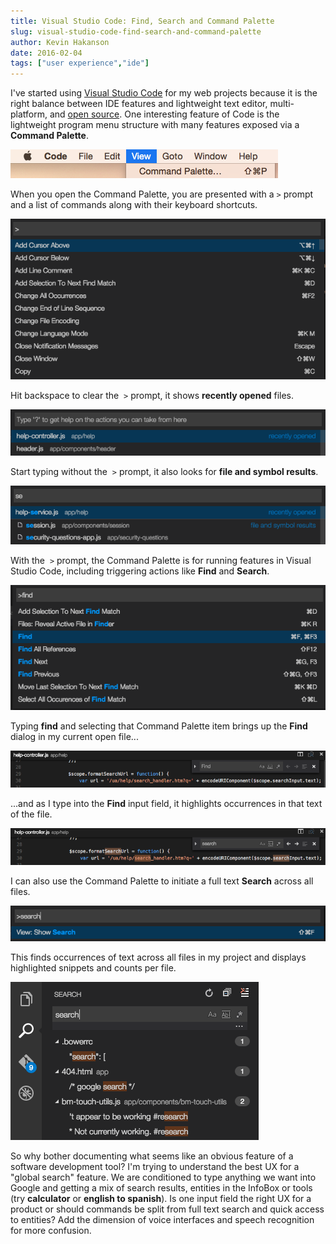 ```yaml
---
title: Visual Studio Code: Find, Search and Command Palette
slug: visual-studio-code-find-search-and-command-palette
author: Kevin Hakanson
date: 2016-02-04
tags: ["user experience","ide"]
---
```

I've started using [Visual Studio Code](https://code.visualstudio.com/) for my web projects because it is the right balance between IDE features and lightweight text editor, multi-platform, and [open source](https://github.com/Microsoft/vscode/). One interesting feature of Code is the lightweight program menu structure with many features exposed via a **Command Palette**.

[![VS Code - menu.png](images/VS+Code+-+menu.png)](images/VS+Code+-+menu.png)

When you open the Command Palette, you are presented with a `>` prompt and a list of commands along with their keyboard shortcuts.

[![VS Code - command palette new.png](images/VS+Code+-+command+palette+new.png)](images/VS+Code+-+command+palette+new.png)

Hit backspace to clear the  `>` prompt, it shows **recently opened** files.

[![VS Code - command palette empty.png](images/VS+Code+-+command+palette+empty.png)](images/VS+Code+-+command+palette+empty.png)

Start typing without the  `>` prompt, it also looks for **file and symbol results**.

[![VS Code - command palette with text.png](images/VS+Code+-+command+palette+with+text.png)](images/VS+Code+-+command+palette+with+text.png)

With the  `>` prompt, the Command Palette is for running features in Visual Studio Code, including triggering actions like **Find** and **Search**.

[![VS Code - command palette find.png](images/VS+Code+-+command+palette+find.png)](images/VS+Code+-+command+palette+find.png)

Typing **find** and selecting that Command Palette item brings up the **Find** dialog in my current open file...

[![VS Code - find in file wtih text.png](images/VS+Code+-+find+in+file+wtih+text.png)](images/VS+Code+-+find+in+file+wtih+text.png)

...and as I type into the **Find** input field, it highlights occurrences in that text of the file.

[![VS Code - find in file.png](images/VS+Code+-+find+in+file.png)](images/VS+Code+-+find+in+file.png)

I can also use the Command Palette to initiate a full text **Search** across all files.

[![VS Code - command palette search.png](images/VS+Code+-+command+palette+search.png)](images/VS+Code+-+command+palette+search.png)

This finds occurrences of text across all files in my project and displays highlighted snippets and counts per file.

[![VS Code - search.png](images/VS+Code+-+search.png)](images/VS+Code+-+search.png)

So why bother documenting what seems like an obvious feature of a software development tool? I'm trying to understand the best UX for a "global search" feature. We are conditioned to type anything we want into Google and getting a mix of search results, entities in the InfoBox or tools (try **calculator** or **english to spanish**). Is one input field the right UX for a product or should commands be split from full text search and quick access to entities? Add the dimension of voice interfaces and speech recognition for more confusion.